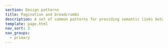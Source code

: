 ```yaml
---
section: Design patterns
title: Pagination and breadcrumbs
description: A set of common patterns for providing semantic links between ordered and hierarchical pages
template: page.html
nav_sort: 2
nav_groups:
  - primary
---
```

